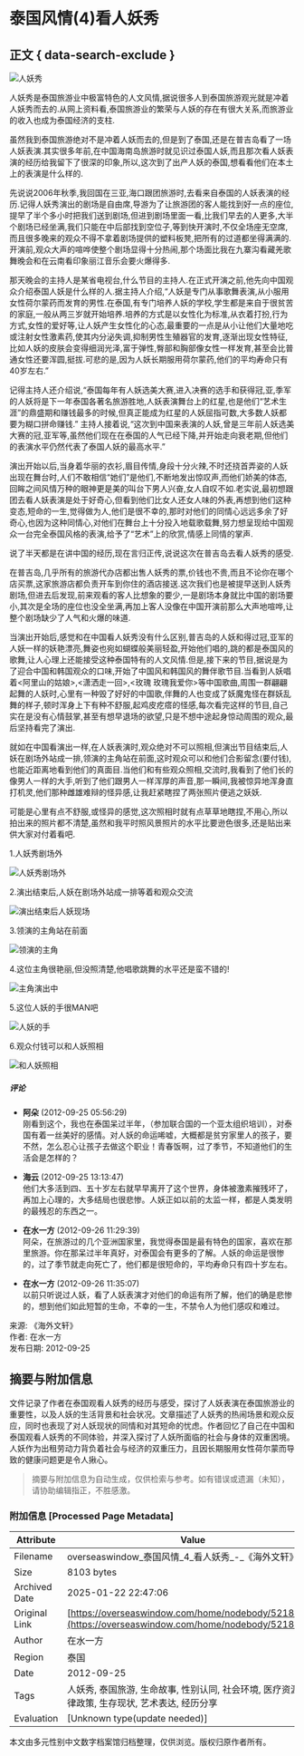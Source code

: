 # 泰国风情(4)看人妖秀

## 正文 { data-search-exclude }


![人妖秀](http://blog.creaders.net/upfile/20120628/20120628232128_93113.jpg)

人妖秀是泰国旅游业中极富特色的人文风情,据说很多人到泰国旅游观光就是冲着人妖秀而去的.从网上资料看,泰国旅游业的繁荣与人妖的存在有很大关系,而旅游业的收入也成为泰国经济的支柱.

虽然我到泰国旅游绝对不是冲着人妖而去的,但是到了泰国,还是在普吉岛看了一场人妖表演.其实很多年前,在中国海南岛旅游时就见识过泰国人妖,而且那次看人妖表演的经历给我留下了很深的印象,所以,这次到了出产人妖的泰国,想看看他们在本土上的表演是什么样的.

先说说2006年秋季,我回国在三亚,海口跟团旅游时,去看来自泰国的人妖表演的经历.记得人妖秀演出的剧场是自由席,导游为了让旅游团的客人能找到好一点的座位,提早了半个多小时把我们送到剧场,但进到剧场里面一看,比我们早去的人更多,大半个剧场已经坐满,我们只能在中后部找到空位子,等到快开演时,不仅全场座无空席,而且很多晚来的观众不得不拿着剧场提供的塑料板凳,把所有的过道都坐得满满的.开演前,观众大声的喧哗使整个剧场显得十分热闹,那个场面比我在九寨沟看藏羌歌舞晚会和在云南看印象丽江音乐会要火爆得多.

那天晚会的主持人是某省电视台,什么节目的主持人.在正式开演之前,他先向中国观众介绍泰国人妖是什么样的人.据主持人介绍,“人妖是专门从事歌舞表演,从小服用女性荷尔蒙药而发育的男性.在泰国,有专门培养人妖的学校,学生都是来自于很贫苦的家庭,一般从两三岁就开始培养.培养的方式是以女性化为标准,从衣着打扮,行为方式,女性的爱好等,让人妖产生女性化的心态,最重要的一点是从小让他们大量地吃或注射女性激素药,使其内分泌失调,抑制男性生殖器官的发育,逐渐出现女性特征,比如人妖的皮肤会变得细润光泽,富于弹性,臀部和胸部像女性一样发育,甚至会比普通女性还要浑圆,挺拔.可悲的是,因为人妖长期服用荷尔蒙药,他们的平均寿命只有40岁左右.”

记得主持人还介绍说,“泰国每年有人妖选美大赛,进入决赛的选手和获得冠,亚,季军的人妖将是下一年泰国各著名旅游胜地,人妖表演舞台上的红星,也是他们“艺术生涯”的鼎盛期和赚钱最多的时候,但真正能成为红星的人妖屈指可数,大多数人妖都要为糊口拼命赚钱.” 主持人接着说,“这次到中国来表演的人妖,曾是三年前人妖选美大赛的冠,亚军等,虽然他们现在在泰国的人气已经下降,并开始走向衰老期,但他们的表演水平仍然代表了泰国人妖的最高水平.”

演出开始以后,当身着华丽的衣衫,眉目传情,身段十分火辣,不时还挠首弄姿的人妖出现在舞台时,人们不敢相信“她们”是他们,不断地发出惊叹声,而他们娇美的体态,回眸之间风情万种的眼神更是美的叫台下男人兴奋,女人自叹不如.老实说,最初想跟团去看人妖表演是处于好奇心,但看到他们比女人还女人味的外表,再想到他们这种变态,短命的一生,觉得做为人,他们是很不幸的,那时对他们的同情心远远多余了好奇心,也因为这种同情心,对他们在舞台上十分投入地载歌载舞,努力想呈现给中国观众一台完全泰国风格的表演,给予了“艺术”上的欣赏,情感上同情的掌声.

说了半天都是在讲中国的经历,现在言归正传,说说这次在普吉岛去看人妖秀的感受.

在普吉岛,几乎所有的旅游代办店都出售人妖秀的票,价钱也不贵,而且不论你在哪个店买票,这家旅游店都负责开车到你住的酒店接送.这次我们也是被提早送到人妖秀剧场,但进去后发现,前来观看的客人比想象的要少,一是剧场本身就比中国的剧场要小,其次是全场的座位也没全坐满,再加上客人没像在中国开演前那么大声地喧哗,让整个剧场缺少了人气和火爆的味道.

当演出开始后,感觉和在中国看人妖秀没有什么区别,普吉岛的人妖和得过冠,亚军的人妖一样的妖艳漂亮,舞姿也宛如蝴蝶般美丽轻盈,开始他们唱的,跳的都是泰国风的歌舞,让人心理上还能接受这种泰国特有的人文风情.但是,接下来的节目,据说是为了迎合中国和韩国观众的口味,开始了中国风和韩国风的舞伴歌节目.当看到人妖唱着<阿里山的姑娘>,<潇洒走一回>,<玫瑰 玫瑰我爱你>等中国歌曲,周围一群翩翩起舞的人妖时,心里有一种毁了好好的中国歌,伴舞的人也变成了妖魔鬼怪在群妖乱舞的样子,顿时浑身上下有种不舒服,起鸡皮疙瘩的怪感,每次看完这样的节目,自己实在是没有心情鼓掌,甚至有想早退场的欲望,只是不想中途起身惊动周围的观众,最后坚持看完了演出.

就如在中国看演出一样,在人妖表演时,观众绝对不可以照相,但演出节目结束后,人妖在剧场外站成一排,领演的主角站在前面,这时观众可以和他们合影留念(要付钱),也能近距离地看到他们的真面目.当他们和有些观众照相,交流时,我看到了他们长的像男人一样的大手,听到了他们跟男人一样浑厚的声音,那一瞬间,我被惊异地浑身直打机灵,他们那种雌雄难辩的怪异感,让我赶紧瞎捏了两张照片便逃之妖妖.

可能是心里有点不舒服,或怪异的感觉,这次照相时就有点草草地瞎捏,不用心,所以拍出来的照片都不清楚,虽然和我平时照风景照片的水平比要逊色很多,还是贴出来供大家对付着看吧.

1.人妖秀剧场外

![人妖秀剧场外](http://blog.creaders.net/upfile/20120628/20120628232128_93113.jpg)

2.演出结束后,人妖在剧场外站成一排等着和观众交流

![演出结束后人妖现场](http://blog.creaders.net/upfile/20120628/20120628232306_58314.jpg)

3.领演的主角站在前面

![领演的主角](http://blog.creaders.net/upfile/20120628/20120628232356_44970.jpg)

4.这位主角很艳丽,但没照清楚,他唱歌跳舞的水平还是蛮不错的!

![主角演出中](http://blog.creaders.net/upfile/20120628/20120628232610_71379.jpg)

5.这位人妖的手很MAN吧

![人妖的手](http://blog.creaders.net/upfile/20120628/20120628232728_86192.jpg)

6.观众付钱可以和人妖照相

![和人妖照相](http://blog.creaders.net/upfile/20120628/20120628232919_39416.jpg)

##### 评论

- **阿朵** (2012-09-25 05:56:29)  
  刚看到这个，我也在泰国呆过半年，（参加联合国的一个亚太组织培训），对泰国有着一丝美好的感情。对人妖的命运唏嘘，大概都是贫穷家里人的孩子，要不然，怎么忍心让孩子去做这个职业！青春饭啊，过了季节，不知道他们的生活会是怎样的？

- **海云** (2012-09-25 13:13:47)  
  他们大多活到四、五十岁左右就早早离开了这个世界，身体被激素摧残坏了，再加上心理的，大多结局也很悲惨。人妖正如以前的太监一样，都是人类发明的最残忍的东西之一。

- **在水一方** (2012-09-26 11:29:39)  
  阿朵，在旅游过的几个亚洲国家里，我觉得泰国是最有特色的国家，喜欢在那里旅游。你在那呆过半年真好，对泰国会有更多的了解。人妖的命运是很惨的，过了季节就走向死亡了，他们都是很短命的，平均寿命只有四十岁左右。

- **在水一方** (2012-09-26 11:35:07)  
  以前只听说过人妖，看了人妖表演才对他们的命运有所了解，他们的确是悲惨的，想到他们如此短暂的生命，不幸的一生，不禁令人为他们感叹和难过。

来源: 《海外文轩》  
作者: 在水一方  
发布日期: 2012-09-25  
<!-- tcd_original_link https://overseaswindow.com/home/nodebody/5218/477 -->


## 摘要与附加信息

<!-- tcd_abstract -->
文件记录了作者在泰国观看人妖秀的经历与感受，探讨了人妖表演在泰国旅游业的重要性，以及人妖的生活背景和社会状况。文章描述了人妖秀的热闹场景和观众反应，同时也表现了对人妖现状的同情和对其短命的忧虑。作者回忆了自己在中国和泰国观看人妖秀的不同体验，并深入探讨了人妖所面临的社会与身体的双重困境。人妖作为出租劳动力背负着社会与经济的双重压力，且因长期服用女性荷尔蒙而导致的健康问题更是令人揪心。
<!-- tcd_abstract_end -->

> 摘要与附加信息为自动生成，仅供检索与参考。如有错误或遗漏（未知），请协助编辑指正，不胜感激。

### 附加信息 [Processed Page Metadata]

| Attribute       | Value                                  |
|-----------------|----------------------------------------|
| Filename        | overseaswindow_泰国风情_4_看人妖秀_-_《海外文轩》.md                             |
| Size            | 8103 bytes                           |
| Archived Date   | 2025-01-22 22:47:06                             |
| Original Link   | [https://overseaswindow.com/home/nodebody/5218/477](https://overseaswindow.com/home/nodebody/5218/477)                       |
| Author          | 在水一方                               |
| Region          | 泰国                               |
| Date            | 2012-09-25                                 |
| Tags            | 人妖秀, 泰国旅游, 生命故事, 性别认同, 社会环境, 医疗资源, 法律政策, 生存现状, 艺术表达, 经历分享                                 |
| Evaluation            | [Unknown type(update needed)]                                 |
<!-- tcd_table_end -->

本文由多元性别中文数字档案馆归档整理，仅供浏览。版权归原作者所有。

